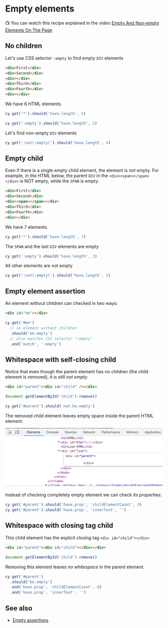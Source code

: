 # Empty elements

📺 You can watch this recipe explained in the video [Empty And Non-empty Elements On The Page](https://youtu.be/bwMFsmWM4fM)

## No children

Let's use CSS selector `:empty` to find empty `DIV` elements

<!-- fiddle Empty elements without children or text -->

```html
<div>First</div>
<div>Second</div>
<div></div>
<div>Third</div>
<div>Fourth</div>
<div></div>
```

We have 6 HTML elements.

```js
cy.get('*').should('have.length', 6)
```

```js
cy.get(':empty').should('have.length', 2)
```

Let's find non-empty `DIV` elements

```js
cy.get(':not(:empty)').should('have.length', 4)
```

<!-- fiddle-end -->

## Empty child

Even if there is a single empty child element, the element is _not_ empty. For example, in the HTML below, the parent `DIV` in the `<div><span></span></div>` is NOT empty, while the `SPAN` is empty.

<!-- fiddle Empty child element -->

```html
<div>First</div>
<div>Second</div>
<div><span></span></div>
<div>Third</div>
<div>Fourth</div>
<div></div>
```

We have 7 elements.

```js
cy.get('*').should('have.length', 7)
```

The `SPAN` and the last `DIV` elements are empty

```js
cy.get(':empty').should('have.length', 2)
```

All other elements are not empty

```js
cy.get(':not(:empty)').should('have.length', 5)
```

<!-- fiddle-end -->

## Empty element assertion

An element without children can checked in two ways:

<!-- fiddle Confirm an element is empty -->

```html
<div id="me"></div>
```

```js
cy.get('#me')
  // an element without children
  .should('be.empty')
  // also matches CSS selector ":empty"
  .and('match', ':empty')
```

<!-- fiddle-end -->

## Whitespace with self-closing child

<!-- fiddle Whitespace with self-closing child -->

Notice that even though the parent element has no children (the child element is removed), it is still _not empty_.

```html
<div id="parent"><div id="child" /></div>
```

```js app
document.getElementById('child').remove()
```

```js
cy.get('#parent').should('not.be.empty')
```

The removed child element leaves empty space inside the parent HTML element.

![Empty element still has whitespace](./pics/empty.png)

Instead of checking completely empty element we can check its properties:

```js
cy.get('#parent').should('have.prop', 'childElementCount', 0)
cy.get('#parent').should('have.prop', 'innerText', '')
```

<!-- fiddle-end -->

## Whitespace with closing tag child

<!-- fiddle Whitespace with closing tag child -->

This child element has the explicit closing tag `<div id="child"></div>`

```html
<div id="parent"><div id="child"></div></div>
```

```js app
document.getElementById('child').remove()
```

Removing this element leaves _no whitespace_ in the parent element.

```js
cy.get('#parent')
  .should('be.empty')
  .and('have.prop', 'childElementCount', 0)
  .and('have.prop', 'innerText', '')
```

<!-- fiddle-end -->

## See also

- [Empty assertions](./empty-assertion.md)
